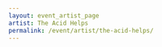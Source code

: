 ```yaml
---
layout: event_artist_page
artist: The Acid Helps
permalink: /event/artist/the-acid-helps/
---
```



